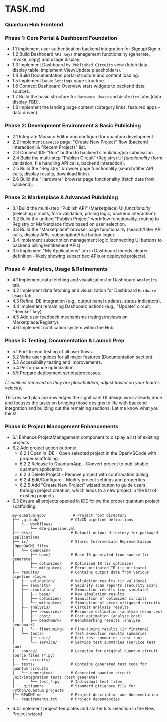 # TASK.md

### Quantum Hub Frontend

### Phase 1: Core Portal & Dashboard Foundation
*   1.1 Implement user authentication backend integration for Signup/Signin.
*   1.2 Build Dashboard `API Keys` management functionality (generate, revoke, copy) and usage display.
*   1.3 Implement Dashboard `My Published Circuits` view (fetch data, display table, implement View/Update placeholders).
*   1.4 Build Documentation portal structure and content loading.
*   1.5 Implement basic `Settings` page structure.
*   1.6 Connect Dashboard Overview stats widgets to backend data sources.
*   1.7 Build the basic structure for `Hardware Usage` and `Analytics` tabs (data display TBD).
*   1.8 Implement the landing page content (category links, featured apps - data driven).

### Phase 2: Development Environment & Basic Publishing
*   2.1 Integrate Monaco Editor and configure for quantum development.
*   2.2 Implement `Develop` page: "Create New Project" flow (backend interaction) & "Recent Projects" list.
*   2.3 Connect IDE "Run" button to backend simulation/job submission.
*   2.4 Build the multi-step "Publish Circuit" (Registry) UI *functionality* (form validation, file handling API calls, backend interaction).
*   2.5 Build the "Registry" browser page functionality (search/filter API calls, display results, download links).
*   2.6 Build the "Hardware" browser page functionality (fetch data from backend).

### Phase 3: Marketplace & Advanced Publishing
*   3.1 Build the multi-step "Publish API" (Marketplace) UI *functionality* (selecting circuits, form validation, pricing logic, backend interaction).
*   3.2 Build the unified "Publish Project" workflow functionality, routing to Registry or Marketplace flows based on user selection.
*   3.3 Build the "Marketplace" browser page functionality (search/filter API calls, display APIs, subscription/trial button logic).
*   3.4 Implement subscription management logic (connecting UI buttons to backend billing/entitlement APIs).
*   3.5 Implement "My Applications" tab in Dashboard (needs clearer definition - likely showing subscribed APIs or deployed projects).

### Phase 4: Analytics, Usage & Refinements
*   4.1 Implement data fetching and visualization for Dashboard `Analytics` tab.
*   4.2 Implement data fetching and visualization for Dashboard `Hardware Usage` tab.
*   4.3 Refine IDE integration (e.g., output panel updates, status indicators).
*   4.4 Implement remaining Dashboard actions (e.g., "Update" circuit, "Revoke" key).
*   4.5 Add user feedback mechanisms (ratings/reviews on Marketplace/Registry).
*   4.6 Implement notification system within the Hub.

### Phase 5: Testing, Documentation & Launch Prep
*   5.1 End-to-end testing of all user flows.
*   5.2 Write user guides for all major features (Documentation section).
*   5.3 Accessibility testing and improvements.
*   5.4 Performance optimization.
*   5.5 Prepare deployment scripts/processes.

*(Timelines removed as they are placeholders, adjust based on your team's velocity)*

This revised plan acknowledges the significant UI design work already done and focuses the tasks on bringing those designs to life with backend integration and building out the remaining sections. Let me know what you think!

### Phase 6: Project Management Enhancements
*   6.1 Enhance ProjectManagement component to display a list of existing projects
*   6.2 Add project action buttons:
    * 6.2.1 Open in IDE - Open selected project in the OpenVSCode with proper scaffolding
    * 6.2.2 Release to QuantumApp - Convert project to publishable quantum application
    * 6.2.3 Delete Project - Remove project with confirmation dialog
    * 6.2.4 Edit/Configure - Modify project settings and properties
    * 6.2.5 Add "Create New Project" wizard button to guide users through project creation, which leads to a new project in the list of existing projects
*   6.3 Ensure all projects opened in IDE follow the proper quantum project scaffolding:
    ```
    my-quantum-app/            # Project root directory
    ├── .github/              # CI/CD pipeline definitions
    │   └── workflows/
    │       └── e2e-pipeline.yml
    ├── dist/                 # Default output directory for packaged applications
    ├── ir/                   # Stores Intermediate Representation (OpenQASM) files
    │   └── openqasm/
    │       ├── base/         # Base IR generated from source (ir generate)
    │       ├── optimized/    # Optimized IR (ir optimize)
    │       └── mitigated/    # Error-mitigated IR (ir mitigate)
    ├── results/              # Contains output data from various pipeline stages
    │   ├── validation/       # Validation results (ir validate)
    │   ├── security/         # Security scan reports (security scan)
    │   ├── simulation/       # Simulation results (run simulate)
    │   │   ├── base/         # Raw simulation results
    │   │   ├── optimized/    # Simulation of optimized circuits
    │   │   └── mitigated/    # Simulation of error-mitigated circuits
    │   ├── analysis/         # Circuit analysis results
    │   │   ├── resources/    # Resource estimation (analyze resources)
    │   │   ├── cost/         # Cost estimation (analyze cost)
    │   │   ├── benchmark/    # Benchmarking results (analyze benchmark)
    │   │   └── finetuning/   # Fine-tuning results (ir finetune)
    │   └── tests/            # Test execution results summaries
    │       ├── unit/         # Unit test summaries (test run)
    │       └── service/      # Service test summaries (service test run)
    ├── source/               # Location for original quantum circuit source files (*.py)
    │   └── circuits/
    ├── tests/                # Contains generated test code for quantum circuits
    │   └── generated/        # Generated quantum circuit unit/integration tests (test generate)
    │       └── test_*.py     # Individual test files
    ├── .gitignore            # Standard gitignore file for Python/quantum projects
    ├── README.md             # Project description and documentation
    └── requirements.txt      # Project dependencies
    ```
*   6.4 Implement project templates and starter kits selection in the New Project wizard
